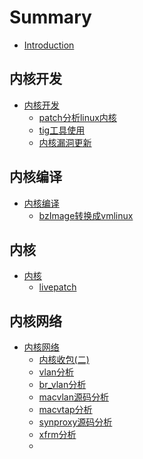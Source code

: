 # Summary

* [Introduction](README.md)

## 内核开发

* [内核开发](developer/README.md)
  * [patch分析linux内核](developer/patch分析linux内核.md)
  * [tig工具使用](developer/tig工具使用.md)
  * [内核漏洞更新](developer/内核漏洞更新.md)

## 内核编译

* [内核编译](compile/README.md)
  * [bzImage转换成vmlinux](compile/bzImage转换成vmlinux.md)


## 内核

* [内核](kernel/README.md)
  * [livepatch](livepatch/README.md)

## 内核网络

* [内核网络](network/README.md)
  * [内核收包(二)](network/内核收包(二).md)
  * [vlan分析](network/vlan分析.md)
  * [br\_vlan分析](network/br_vlan分析.md)
  * [macvlan源码分析](network/macvlan源码分析.md)
  * [macvtap分析](network/macvtap分析.md)
  * [synproxy源码分析](network/synproxy源码分析.md)
  * [xfrm分析](network/xfrm分析.md)
  * 

